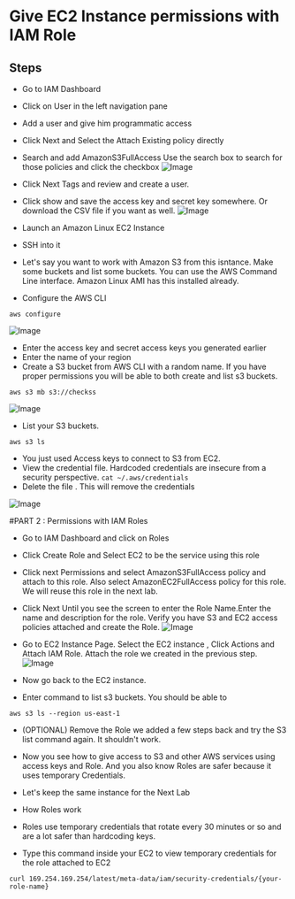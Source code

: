 # Give EC2 Instance permissions with IAM Role

## Steps
* Go to IAM Dashboard
* Click on User in the left navigation pane
* Add a user and give him programmatic access
* Click Next and Select the Attach Existing policy directly
* Search and add AmazonS3FullAccess Use the search box to search for those policies and click the checkbox
![Image](https://github.com/user-attachments/assets/8e1adf6a-d694-4d33-a9db-1cea0943018b)

* Click Next Tags and review and create a user. 
* Click show and save the access key and secret key somewhere. Or download the CSV file if you want as well.
![Image](https://github.com/user-attachments/assets/72920ca5-c85b-4031-ad50-5b328c5c89b5)


* Launch an Amazon Linux EC2 Instance
* SSH into it
* Let's say you want to work with Amazon S3 from this isntance. Make some buckets and list some buckets. You can use the AWS Command Line interface. Amazon Linux AMI has this installed already.
* Configure the AWS CLI

```
aws configure
```
![Image](https://github.com/user-attachments/assets/04eaf3a1-aa23-4e01-878c-b4c35d4d0918)

* Enter the access key and secret access keys you generated earlier
* Enter the name of your region
* Create a S3 bucket from AWS CLI with a random name. If you have proper permissions you will be able to both create and list s3 buckets.
```
aws s3 mb s3://checkss
```

![Image](https://github.com/user-attachments/assets/c526903a-4dac-4ab6-b156-c867c61455d1)
* List your S3 buckets.
```
aws s3 ls
```
* You just used Access keys to connect to S3 from EC2.
* View the credential file. Hardcoded credentials are insecure from a security perspective.
```cat ~/.aws/credentials```
* Delete the file . This will remove the credentials

![Image](https://github.com/user-attachments/assets/6829442e-3b14-4371-b48f-40b8fa706179)

#PART 2 : Permissions with IAM Roles
* Go to IAM Dashboard and click on Roles 
* Click Create Role and Select EC2 to be the service using this role
* Click next Permissions and select AmazonS3FullAccess policy and attach to this role. Also select AmazonEC2FullAccess policy for this role. We will reuse this role in the next lab.
* Click Next Until you see the screen to enter the Role Name.Enter the name and description for the role. Verify you have S3 and EC2 access policies attached and create the Role.
![Image](https://github.com/user-attachments/assets/5893b0a5-c4f4-425d-b0fd-9b105edee2ad)
* Go to EC2 Instance Page. Select the EC2 instance , Click Actions and Attach IAM Role. Attach the role we created in the previous step.
![Image](https://github.com/user-attachments/assets/411d6f10-6da9-4ae2-bfad-be1673a70326)
* Now go back to the EC2 instance.

* Enter command to list s3 buckets. You should be able to

```
aws s3 ls --region us-east-1
```
* (OPTIONAL) Remove the Role we added a few steps back and try the S3 list command again. It shouldn't work.
* Now you see how to give access to S3 and other AWS services using access keys and Role. And you also know Roles are safer because it uses temporary Credentials.

* Let's keep the same instance for the Next Lab
* How Roles work
* Roles use temporary credentials that rotate every 30 minutes or so and are a lot safer than hardcoding keys.

* Type this command inside your EC2 to view temporary credentials for the role attached to EC2
``` 
curl 169.254.169.254/latest/meta-data/iam/security-credentials/{your-role-name}
```
